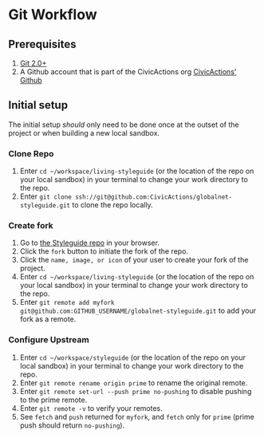 # Git Workflow

## Prerequisites

1. [Git 2.0+](http://git-scm.com/book/en/v2/Getting-Started-Installing-Git)
1. A Github account that is part of the CivicActions org [CivicActions' Github](https://github.com/CivicActions)

## Initial setup

The initial setup *should* only need to be done once at the outset of the project or when building a new local sandbox.

### Clone Repo

1. Enter `cd ~/workspace/living-styleguide` (or the location of the repo on your local sandbox) in your terminal to change your work
directory to the repo.
1. Enter `git clone ssh://git@github.com:CivicActions/globalnet-styleguide.git` to clone the repo locally.

### Create fork

1. Go to [the Styleguide repo](https://github.com/CivicActions/globalnet-styleguide) in your browser.
1. Click the `fork` button to initiate the fork of the repo.
1. Click the `name, image, or icon` of your user to create your fork of the project.
1. Enter `cd ~/workspace/living-styleguide` (or the location of the repo on your local sandbox) in your terminal to change your work
directory to the repo.
1. Enter `git remote add myfork git@github.com:GITHUB_USERNAME/globalnet-styleguide.git` to add your fork as a
remote.

### Configure Upstream

1. Enter `cd ~/workspace/styleguide` (or the location of the repo on your local sandbox) in your terminal to change your work
directory to the repo.
1. Enter `git remote rename origin prime` to rename the original remote.
1. Enter `git remote set-url --push prime no-pushing` to disable pushing to the prime remote.
1. Enter `git remote -v` to verify your remotes.
1. See `fetch` and `push` returned for `myfork`, and `fetch` only for `prime` (prime push should return `no-pushing`).
